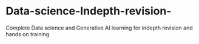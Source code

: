 # Data-science-Indepth-revision-
Complete Data science and Generative AI learning for indepth revision and hands on training
